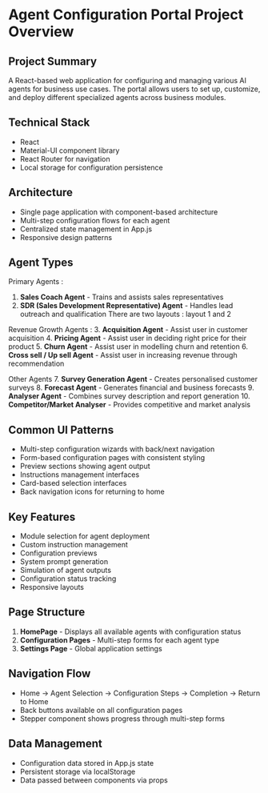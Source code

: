 # Agent Configuration Portal Project Overview

## Project Summary
A React-based web application for configuring and managing various AI agents for business use cases. The portal allows users to set up, customize, and deploy different specialized agents across business modules.

## Technical Stack
- React
- Material-UI component library
- React Router for navigation
- Local storage for configuration persistence

## Architecture
- Single page application with component-based architecture
- Multi-step configuration flows for each agent
- Centralized state management in App.js
- Responsive design patterns

## Agent Types
Primary Agents :
1. **Sales Coach Agent** - Trains and assists sales representatives
2. **SDR (Sales Development Representative) Agent** - Handles lead outreach and qualification
        There are two layouts : layout 1 and 2

Revenue Growth Agents :
3. **Acquisition Agent** - Assist user in customer acquisition
4. **Pricing Agent** - Assist user in deciding right price for their product
5. **Churn Agent** - Assist user in modelling churn and retention
6. **Cross sell / Up sell Agent** - Assist user in increasing revenue through recommendation

Other Agents
7. **Survey Generation Agent** - Creates personalised customer surveys
8. **Forecast Agent** - Generates financial and business forecasts
9. **Analyser Agent** - Combines survey description and report generation
10. **Competitor/Market Analyser** - Provides competitive and market analysis

## Common UI Patterns
- Multi-step configuration wizards with back/next navigation
- Form-based configuration pages with consistent styling
- Preview sections showing agent output
- Instructions management interfaces
- Card-based selection interfaces
- Back navigation icons for returning to home

## Key Features
- Module selection for agent deployment
- Custom instruction management
- Configuration previews
- System prompt generation
- Simulation of agent outputs
- Configuration status tracking
- Responsive layouts

## Page Structure
1. **HomePage** - Displays all available agents with configuration status
2. **Configuration Pages** - Multi-step forms for each agent type
3. **Settings Page** - Global application settings

## Navigation Flow
- Home → Agent Selection → Configuration Steps → Completion → Return to Home
- Back buttons available on all configuration pages
- Stepper component shows progress through multi-step forms

## Data Management
- Configuration data stored in App.js state
- Persistent storage via localStorage
- Data passed between components via props
